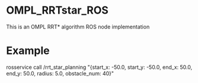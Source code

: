 # OMPL_RRTstar_ROS
This is an OMPL RRT* algorithm ROS node implementation

# Example
rosservice call /rrt_star_planning "{start_x: -50.0, start_y: -50.0, end_x: 50.0, end_y: 50.0, radius: 5.0, obstacle_num: 40}"
